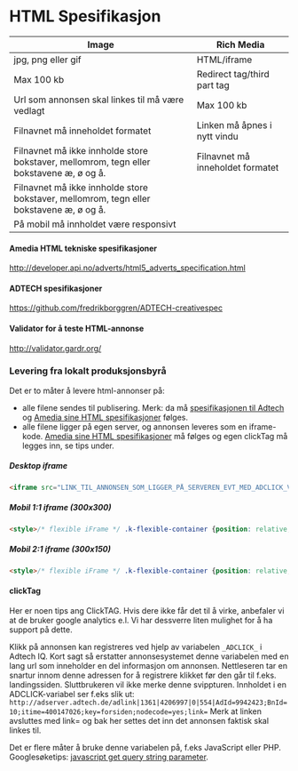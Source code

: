 # HTML Spesifikasjon

Image | Rich Media
------------- | -------------
jpg, png eller gif | HTML/iframe
Max 100 kb | Redirect tag/third part tag
Url som annonsen skal linkes til må være vedlagt | Max 100 kb
Filnavnet må inneholdet formatet | Linken må åpnes i nytt vindu
Filnavnet må ikke innholde store bokstaver, mellomrom, tegn eller bokstavene æ, ø og å. | Filnavnet må inneholdet formatet
 | Filnavnet må ikke innholde store bokstaver, mellomrom, tegn eller bokstavene æ, ø og å.
 | På mobil må innholdet være responsivt

#### Amedia HTML tekniske spesifikasjoner
http://developer.api.no/adverts/html5_adverts_specification.html

#### ADTECH spesifikasjoner
https://github.com/fredrikborggren/ADTECH-creativespec

#### Validator for å teste HTML-annonse
http://validator.gardr.org/

### Levering fra lokalt produksjonsbyrå
Det er to måter å levere html-annonser på:
- alle filene sendes til publisering. Merk: da må [spesifikasjonen til Adtech](https://github.com/fredrikborggren/ADTECH-creativespec) og [Amedia sine HTML spesifikasjoner](http://developer.api.no/adverts/html5_adverts_specification.html) følges.
- alle filene ligger på egen server, og annonsen leveres som en iframe-kode. [Amedia sine HTML spesifikasjoner](http://developer.api.no/adverts/html5_adverts_specification.html) må følges og egen clickTag må legges inn, se tips under.

##### Desktop iframe
```html
<iframe src="LINK_TIL_ANNONSEN_SOM_LIGGER_PÅ_SERVEREN_EVT_MED_ADCLICK_VARIABEL" width="_bredde_px" height="_høyde_px" frameborder="0" marginwidth="0" marginheight="0" scrolling="no" seamless></iframe>
```

##### Mobil 1:1 iframe (300x300)
```html
<style>/* flexible iFrame */ .k-flexible-container {position: relative;padding-bottom: 100%;height: 0;overflow: hidden;} .k-flexible-container iframe, .k-flexible-container object, .k-flexible-container embed {position: absolute; top: 0;left: 0; width: 100%;height: 100%;}</style><div class="k-flexible-container"><iframe src="LINK_TIL_ANNONSEN_SOM_LIGGER_PÅ_SERVEREN_EVT_MED_ADCLICK_VARIABEL" width="_bredde_px" height="_høyde_px" frameborder="0" marginwidth="0" marginheight="0" scrolling="no" seamless></iframe> </div>
```

##### Mobil 2:1 iframe (300x150)
```html
<style>/* flexible iFrame */ .k-flexible-container {position: relative;padding-bottom: 50%; height: 0; overflow: hidden;} .k-flexible-container iframe, .k-flexible-container object, .k-flexible-container embed {position: absolute; top: 0;left: 0; width: 100%;height: 100%;}</style><div class="k-flexible-container"><iframe src="LINK_TIL_ANNONSEN_SOM_LIGGER_PÅ_SERVEREN_EVT_MED_ADCLICK_VARIABEL" width="_bredde_px" height="_høyde_px" frameborder="0" marginwidth="0" marginheight="0" scrolling="no" seamless></iframe> </div>
```

#### clickTag
Her er noen tips ang ClickTAG. Hvis dere ikke får det til å virke, anbefaler vi at de bruker google analytics e.l. Vi har dessverre liten mulighet for å ha support på dette.

Klikk på annonsen kan registreres ved hjelp av variabelen `_ADCLICK_` i Adtech IQ.
Kort sagt så erstatter annonsesystemet denne variabelen med en lang url som inneholder en del informasjon om annonsen.
Nettleseren tar en snartur innom denne adressen for å registrere klikket før den går til f.eks. landingssiden.
Sluttbrukeren vil ikke merke denne svippturen.
Innholdet i en ADCLICK-variabel ser f.eks slik ut:
`http://adserver.adtech.de/adlink|1361|4206997|0|554|AdId=9942423;BnId=10;itime=400147026;key=forsiden;nodecode=yes;link=`
Merk at linken avsluttes med link= og bak her settes det inn det annonsen faktisk skal linkes til.

Det er flere måter å bruke denne variabelen på, f.eks JavaScript eller PHP.
Googlesøketips: [javascript get query string parameter](https://www.google.no/search?q=javascript+get+query+string+parameter.&oq=javascript+get+query+string+parameter).
